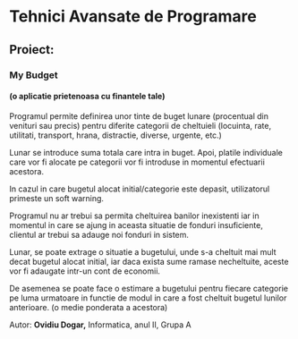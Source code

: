 # Tehnici Avansate de Programare
## Proiect:
### My Budget 
#### (o aplicatie prietenoasa cu finantele tale)
Programul permite definirea unor tinte de buget lunare (procentual din venituri sau precis) pentru diferite categorii de cheltuieli (locuinta, rate, utilitati, transport, hrana, distractie, diverse, urgente, etc.)

Lunar se introduce suma totala care intra in buget. Apoi, platile individuale care vor fi alocate pe categorii vor fi introduse in momentul efectuarii acestora.

In cazul in care bugetul alocat initial/categorie este depasit, utilizatorul primeste un soft warning.

Programul nu ar trebui sa permita cheltuirea banilor inexistenti iar in momentul in care se ajung in aceasta situatie de fonduri insuficiente, clientul ar trebui sa adauge noi fonduri in sistem.

Lunar, se poate extrage o situatie a bugetului, unde s-a cheltuit mai mult decat bugetul alocat initial, iar daca exista sume ramase necheltuite, aceste vor fi adaugate intr-un cont de economii.

De asemenea se poate face o estimare a bugetului pentru fiecare categorie pe luma urmatoare in functie de modul in care a fost cheltuit bugetul lunilor anterioare. (o medie ponderata a acestora)

Autor: <b>Ovidiu Dogar,</b> Informatica, anul II, Grupa A
